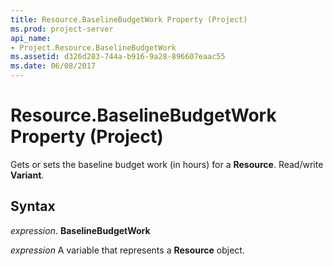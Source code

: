 ```yaml
---
title: Resource.BaselineBudgetWork Property (Project)
ms.prod: project-server
api_name:
- Project.Resource.BaselineBudgetWork
ms.assetid: d326d283-744a-b916-9a28-896607eaac55
ms.date: 06/08/2017
---
```



# Resource.BaselineBudgetWork Property (Project)

Gets or sets the baseline budget work (in hours) for a **Resource**. Read/write **Variant**.


## Syntax

 _expression_. **BaselineBudgetWork**

 _expression_ A variable that represents a **Resource** object.


